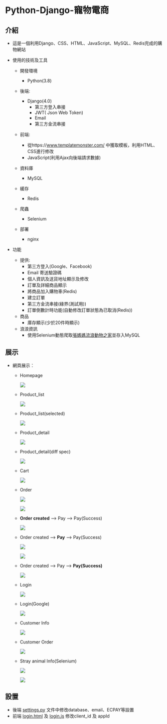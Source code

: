 # Python-Django-寵物電商

## 介紹

- 這是一個利用Django、CSS、HTML、JavaScript、MySQL、Redis完成的購物網站

- 使用的技術及工具

  - 開發環境
    - Python(3.8)

  - 後端:
    - Django(4.0)
      - 第三方登入串接
      - JWT( Json Web Token)
      - Email
      - 第三方金流串接

  - 前端:
    - 從https://www.templatemonster.com/ 中獲取模板，利用HTML、CSS進行修改
    - JavaScript(利用Ajax向後端請求數據)

  - 資料庫
    - MySQL
  - 緩存
    - Redis
  - 爬蟲
    - Selenium
  - 部署
    - nginx

- 功能

  - 提供:
    - 第三方登入(Google、Facebook)
    - Email 寄送驗證碼
    - 個人資訊及送貨地址顯示及修改
    - 訂單及詳細商品顯示
    - 將商品加入購物車(Redis)
    - 建立訂單
    - 第三方金流串接(綠界(測試用))
    - 訂單倒數計時功能(自動修改訂單狀態為已取消(Redis))
  - 商品
    - 庫存顯示(少於20件時顯示)
  - 浪浪資訊
    - 使用Selenium動態爬取[張媽媽流浪動物之家](https://www.ntpsa.org.tw/home)並存入MySQL

## 展示

- 網頁展示：

  - Homepage

    ![](./images/homepage.png)

  - Product_list

    ![](./images/product_list.png)

  - Product_list(selected)

    ![](./images/product_list(selected).png)

  - Product_detail

    ![](./images/product_detail.png)
    
  - Product_detail(diff spec)

    ![](./images/product_detail(diff%20spec).png)
    
  - Cart

    ![](./images/cart.png)
    
  - Order

    ![](./images/Order-1.png)
    
    ![](./images/order-2.png)
    
  - **Order created** --> Pay --> Pay(Success)

    ![](./images/Order%20created.png)
    
  - Order created --> **Pay** --> Pay(Success)

    ![](./images/pay-1.png)
    
    ![](./images/pay-2.png)
    
  - Order created --> Pay --> **Pay(Success)**

    ![](./images/pay(success).png)
    
  - Login

    ![](./images/login.png)
    
  - Login(Google)

    ![](./images/login(google).png)
    
  - Customer Info

    ![](./images/My%20Info.png) 
    
  - Customer Order

    ![](./images/My%20order.png)
    
  - Stray animal Info(Selenium)

    ![](./images/stray-1.png)
    
    ![](./images/stray-2.png)
  
## 設置
  - 後端 [settings.py](https://github.com/hugoyoyo17/python-Django-project/blob/master/backend/miumiushop/settings.py) 文件中修改database、email、ECPAY等設置
  - 前端 [login.html](https://github.com/hugoyoyo17/python-Django-project/blob/master/frontend/site/login.html) 及 [login.js](https://github.com/hugoyoyo17/python-Django-project/blob/master/frontend/site/js/login.js) 修改client_id 及 appId
    
    
    
    
    
    
    
    
